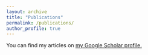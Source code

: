 ```yaml
---
layout: archive
title: "Publications"
permalink: /publications/
author_profile: true
---
```


You can find my articles on <u><a href="{{https://scholar.google.com/citations?hl=en&pli=1&user=gX0Ki9kAAAAJ}}">my Google Scholar profile</a>.</u>
